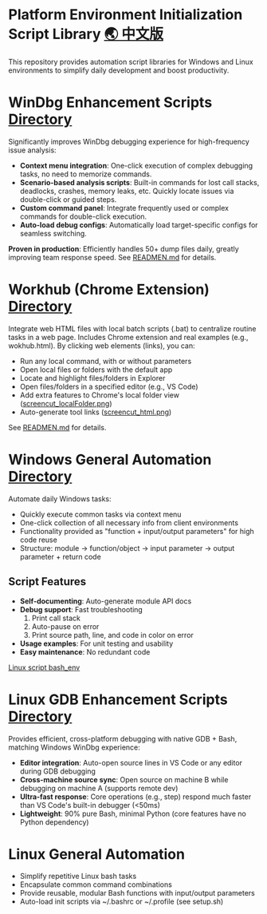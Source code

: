 # Platform Environment Initialization Script Library [🌏 中文版](README_CN.md)
This repository provides automation script libraries for Windows and Linux environments to simplify daily development and boost productivity.

# WinDbg Enhancement Scripts [Directory](batch_env/Windbg)
Significantly improves WinDbg debugging experience for high-frequency issue analysis:
- **Context menu integration**: One-click execution of complex debugging tasks, no need to memorize commands.
- **Scenario-based analysis scripts**: Built-in commands for lost call stacks, deadlocks, crashes, memory leaks, etc. Quickly locate issues via double-click or guided steps.
- **Custom command panel**: Integrate frequently used or complex commands for double-click execution.
- **Auto-load debug configs**: Automatically load target-specific configs for seamless switching.

**Proven in production**: Efficiently handles 50+ dump files daily, greatly improving team response speed.
See [READMEN.md](batch_env/Windbg/README.md) for details.

# Workhub (Chrome Extension) [Directory](batch_env/web/chrome_extension)
Integrate web HTML files with local batch scripts (.bat) to centralize routine tasks in a web page. Includes Chrome extension and real examples (e.g., wokhub.html).
By clicking web elements (links), you can:
- Run any local command, with or without parameters
- Open local files or folders with the default app
- Locate and highlight files/folders in Explorer
- Open files/folders in a specified editor (e.g., VS Code)
- Add extra features to Chrome's local folder view ([screencut_localFolder.png](batch_env/web/chrome_extension/install/test/screencut_localFolder.png))
- Auto-generate tool links ([screencut_html.png](batch_env/web/chrome_extension/install/test/screencut_html.png))

See [READMEN.md](batch_env/web/chrome_extension/README.md) for details.

# Windows General Automation [Directory](batch_env/common)
Automate daily Windows tasks:
- Quickly execute common tasks via context menu
- One-click collection of all necessary info from client environments
- Functionality provided as "function + input/output parameters" for high code reuse
- Structure: module → function/object → input parameter → output parameter + return code

## Script Features
- **Self-documenting**: Auto-generate module API docs
- **Debug support**: Fast troubleshooting
    1. Print call stack
    2. Auto-pause on error
    3. Print source path, line, and code in color on error
- **Usage examples**: For unit testing and usability
- **Easy maintenance**: No redundant code

[Linux script bash_env](bash_env)

# Linux GDB Enhancement Scripts [Directory](bash_env/app/gdb)
Provides efficient, cross-platform debugging with native GDB + Bash, matching Windows WinDbg experience:
- **Editor integration**: Auto-open source lines in VS Code or any editor during GDB debugging
- **Cross-machine source sync**: Open source on machine B while debugging on machine A (supports remote dev)
- **Ultra-fast response**: Core operations (e.g., step) respond much faster than VS Code's built-in debugger (<50ms)
- **Lightweight**: 90% pure Bash, minimal Python (core features have no Python dependency)

# Linux General Automation
- Simplify repetitive Linux bash tasks
- Encapsulate common command combinations
- Provide reusable, modular Bash functions with input/output parameters
- Auto-load init scripts via ~/.bashrc or ~/.profile (see setup.sh)